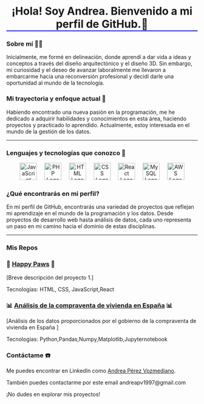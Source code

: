 <div align="center">
        <h1 style="border-bottom: 2px solid blue;">¡Hola! Soy Andrea. Bienvenido a mi perfil de GitHub.👋</h1>
</div>



### Sobre mí  👩‍💻

Inicialmente, me formé en delineación, donde aprendí a dar vida a ideas y conceptos a través del diseño arquitectónico y el diseño 3D. Sin embargo, mi curiosidad y el deseo de avanzar laboralmente me llevaron a embarcarme hacia una reconversión profesional y decidí darle una oportunidad al mundo de la tecnología.

### Mi trayectoria y enfoque actual 🌱

Habiendo encontrado una nueva pasión en la programación, me he dedicado a adquirir habilidades y conocimientos en esta área, haciendo proyectos y practicado lo aprendido. Actualmente, estoy interesada en el mundo de la gestión de los datos.

---
  ### Lenguajes y tecnologías que conozco 🔧

<div align="center">
    <img src="https://upload.wikimedia.org/wikipedia/commons/6/6a/JavaScript-logo.png" alt="JavaScript Logo" style="width: 45px; height: 45px;"> &nbsp;&nbsp;&nbsp;
    <img src="https://upload.wikimedia.org/wikipedia/commons/2/27/PHP-logo.svg" alt="PHP Logo" style="width: 45px; height: 45px;"> &nbsp;&nbsp;&nbsp;
    <img src="https://upload.wikimedia.org/wikipedia/commons/6/61/HTML5_logo_and_wordmark.svg" alt="HTML Logo" style="width: 45px; height: 45px;"> &nbsp;&nbsp;&nbsp;
    <img src="https://upload.wikimedia.org/wikipedia/commons/d/d5/CSS3_logo_and_wordmark.svg" alt="CSS Logo" style="width: 45px; height: 45px;"> &nbsp;&nbsp;&nbsp;
    <img src="https://upload.wikimedia.org/wikipedia/commons/a/a7/React-icon.svg" alt="React Logo" style="width: 45px; height: 45px;"> &nbsp;&nbsp;&nbsp;
    <img src="https://upload.wikimedia.org/wikipedia/commons/thumb/5/51/Mysql.svg/800px-Mysql.svg.png" alt="MySQL Logo" style="width: 45px; height: 45px;"> &nbsp;&nbsp;&nbsp;
    <img src="https://upload.wikimedia.org/wikipedia/commons/9/93/Amazon_Web_Services_Logo.svg" alt="AWS Logo" style="width: 45px; height: 45px;">
</div>

### ¿Qué encontrarás en mi perfil?

En mi perfil de GitHub, encontrarás una variedad de proyectos que reflejan mi aprendizaje en el mundo de la programación y los datos. Desde proyectos de desarrollo web hasta análisis de datos, cada uno representa un paso en mi camino hacia el dominio de estas disciplinas.

---
### Mis Repos

###  🐾 [Happy Paws](https://github.com/tu-usuario/proyecto-1) 🐾

[Breve descripción del proyecto 1.]

Tecnologías: HTML, CSS, JavaScript,React


###  📊 [Análisis de la compraventa de vivienda en España](https://github.com/tu-usuario/proyecto-2) 📊

[Análisis de los datos proporcionados por el gobierno de la compraventa de vivienda en España ]

Tecnologías: Python,Pandas,Numpy,Matplotlib,Jupyternotebook

### Contáctame  ☎️

<p>Me puedes encontrar en LinkedIn como <a href="https://www.linkedin.com/in/andrea-perez-vozmediano">Andrea Pérez Vozmediano</a>.</p>
<p>También puedes contactarme por este email andreapv1997@gmail.com</p>
<p>¡No dudes en explorar mis proyectos!</p>

